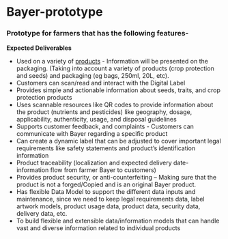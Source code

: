 # Bayer-prototype

### Prototype for farmers that has the following features-

**Expected Deliverables**

-   Used on a variety of  [products](https://www.cropscience.bayer.us/products/all-products)  - Information will be presented on the packaging. (Taking into account a variety of products (crop protection and seeds) and packaging (eg bags, 250ml, 20L, etc).
-   Customers can scan/read and interact with the Digital Label
-   Provides simple and actionable information about seeds, traits, and crop protection products
-   Uses scannable resources like QR codes to provide information about the product (nutrients and pesticides) like geography, dosage, applicability, authenticity, usage, and disposal guidelines
-   Supports customer feedback, and complaints - Customers can communicate with Bayer regarding a specific product
-   Can create a dynamic label that can be adjusted to cover important legal requirements like safety statements and product’s identification information
-   Product traceability (localization and expected delivery date- information flow from farmer Bayer to customers)
-   Provides product security, or anti-counterfeiting – Making sure that the product is not a forged/Copied and is an original Bayer product.
-   Has flexible Data Model to support the different data inputs and maintenance, since we need to keep legal requirements data, label artwork models, product usage data, product data, security data, delivery data, etc.
-   To build flexible and extensible data/information models that can handle vast and diverse information related to individual products

